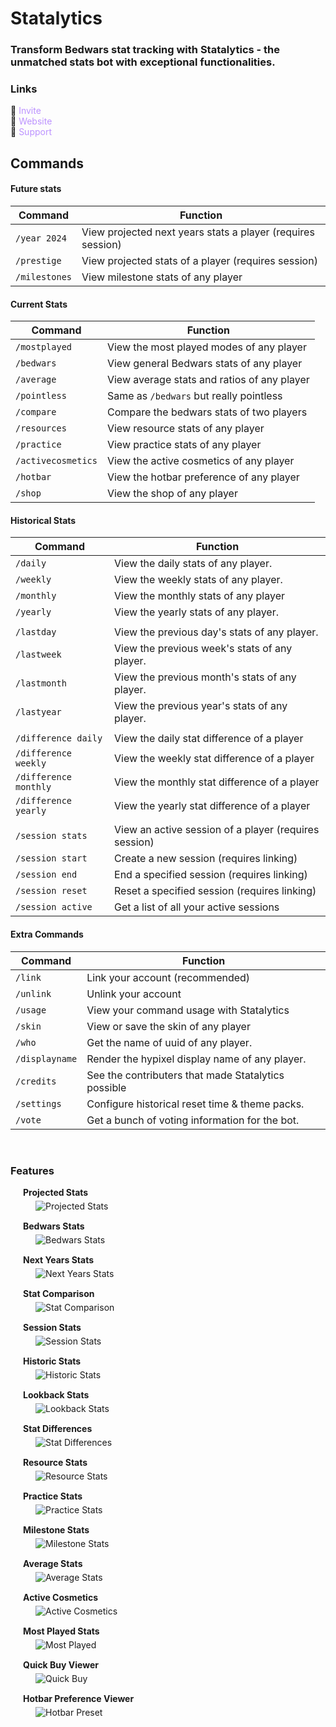 # Statalytics
### Transform Bedwars stat tracking with Statalytics - the unmatched stats bot with exceptional functionalities.

### Links
🔗 <a href="https://statalytics.net/invite" style="text-decoration: none; color: #BC92FF; margin: 0; padding: 0;">Invite</a>\
🔗 <a href="https://statalytics.net/" style="text-decoration: none; color: #BC92FF; margin: 0; padding: 0">Website</a>\
🔗 <a href="https://statalytics.net/discord" style="text-decoration: none; color: #BC92FF; margin: 0; padding: 0;">Support</a>

## Commands
#### Future stats
| Command | Function |
| ------- | -------- |
| `/year 2024` | View projected next years stats a player (requires session)|
| `/prestige` | View projected stats of a player (requires session)|
| `/milestones` | View milestone stats of any player |

#### Current Stats
| Command | Function |
| ------- | -------- |
| `/mostplayed` | View the most played modes of any player |
| `/bedwars` | View general Bedwars stats of any player |
| `/average` | View average stats and ratios of any player |
| `/pointless` | Same as `/bedwars` but really pointless |
| `/compare` | Compare the bedwars stats of two players |
| `/resources` | View resource stats of any player |
| `/practice` | View practice stats of any player |
| `/activecosmetics` | View the active cosmetics of any player |
| `/hotbar` | View the hotbar preference of any player |
| `/shop` | View the shop of any player |

#### Historical Stats
| Command | Function |
| ------- | -------- |
| `/daily` | View the daily stats of any player. |
| `/weekly` | View the weekly stats of any player. |
| `/monthly` | View the monthly stats of any player |
| `/yearly` | View the yearly stats of any player. |
|||
| `/lastday` | View the previous day's stats of any player. |
| `/lastweek` | View the previous week's stats of any player. |
| `/lastmonth` | View the previous month's stats of any player. |
| `/lastyear` | View the previous year's stats of any player. |
|||
| `/difference daily` | View the daily stat difference of a player |
| `/difference weekly` | View the weekly stat difference of a player |
| `/difference monthly` | View the monthly stat difference of a player |
| `/difference yearly` | View the yearly stat difference of a player |
|||
| `/session stats` | View an active session of a player (requires session)|
| `/session start` | Create a new session (requires linking) |
| `/session end` | End a specified session (requires linking) |
| `/session reset` | Reset a specified session (requires linking) |
| `/session active` | Get a list of all your active sessions |

#### Extra Commands
| Command | Function |
| ------- | -------- |
| `/link` | Link your account (recommended) |
| `/unlink` | Unlink your account |
| `/usage` | View your command usage with Statalytics |
| `/skin` | View or save the skin of any player |
| `/who` | Get the name of uuid of any player. |
| `/displayname` | Render the hypixel display name of any player. |
| `/credits` | See the contributers that made Statalytics possible |
| `/settings` | Configure historical reset time & theme packs. |
| `/vote` | Get a bunch of voting information for the bot. |

<br>

<h3>Features</h3>
<div style="margin-left: 20px;">
  <h4 style="margin: 5px 0">Projected Stats</h4>
  <img src="https://statalytics.net/image/features/projected.png?width=400&height=293" alt="Projected Stats" style="margin-left: 20px; margin-bottom: 10px"/>
  <br>
  <h4 style="margin: 5px 0">Bedwars Stats</h4>
  <img src="https://statalytics.net/image/features/bedwars.png?width=400&height=293" alt="Bedwars Stats" style="margin-left: 20px; margin-bottom: 10px"/>
  <br>
  <h4 style="margin: 5px 0">Next Years Stats</h4>
  <img src="https://statalytics.net/image/features/year.png?width=400&height=293" alt="Next Years Stats" style="margin-left: 20px; margin-bottom: 10px"/>
  <br>
  <h4 style="margin: 5px 0">Stat Comparison</h4>
  <img src="https://statalytics.net/image/features/compare.png?width=400&height=293" alt="Stat Comparison" style="margin-left: 20px; margin-bottom: 10px"/>
  <br>
  <h4 style="margin: 5px 0">Session Stats</h4>
  <img src="https://statalytics.net/image/features/session.png?width=400&height=293" alt="Session Stats" style="margin-left: 20px; margin-bottom: 10px"/>
  <br>
  <h4 style="margin: 5px 0">Historic Stats</h4>
  <img src="https://statalytics.net/image/features/historical.png?width=400&height=293" alt="Historic Stats" style="margin-left: 20px; margin-bottom: 10px"/>
  <br>
  <h4 style="margin: 5px 0">Lookback Stats</h4>
  <img src="https://statalytics.net/image/features/historical.png?width=400&height=293" alt="Lookback Stats" style="margin-left: 20px; margin-bottom: 10px"/>
  <br>
  <h4 style="margin: 5px 0">Stat Differences</h4>
  <img src="https://statalytics.net/image/features/difference.png?width=400&height=293" alt="Stat Differences" style="margin-left: 20px; margin-bottom: 10px"/>
  <br>
  <h4 style="margin: 5px 0">Resource Stats</h4>
  <img src="https://statalytics.net/image/features/resources.png?width=400&height=293" alt="Resource Stats" style="margin-left: 20px; margin-bottom: 10px"/>
  <br>
  <h4 style="margin: 5px 0">Practice Stats</h4>
  <img src="https://statalytics.net/image/features/practice.png?width=400&height=293" alt="Practice Stats" style="margin-left: 20px; margin-bottom: 10px"/>
  <br>
  <h4 style="margin: 5px 0">Milestone Stats</h4>
  <img src="https://statalytics.net/image/features/milestones.png?width=400&height=293" alt="Milestone Stats" style="margin-left: 20px; margin-bottom: 10px"/>
  <br>
  <h4 style="margin: 5px 0">Average Stats</h4>
  <img src="https://statalytics.net/image/features/ratios.png?width=400&height=293" alt="Average Stats" style="margin-left: 20px; margin-bottom: 10px"/>
  <br>
  <h4 style="margin: 5px 0">Active Cosmetics</h4>
  <img src="https://statalytics.net/image/features/activecosmetics.png?width=400&height=293" alt="Active Cosmetics" style="margin-left: 20px; margin-bottom: 10px"/>
  <br>
    <h4 style="margin: 5px 0">Most Played Stats</h4>
  <img src="https://statalytics.net/image/features/mostplayed.png?width=400&height=263" alt="Most Played" style="margin-left: 20px; margin-bottom: 10px"/>
  <br>
  <h4 style="margin: 5px 0">Quick Buy Viewer</h4>
  <img src="https://statalytics.net/image/features/shop.png?width=400&height=217" alt="Quick Buy" style="margin-left: 20px; margin-bottom: 10px"/>
  <br>
  <h4 style="margin: 5px 0">Hotbar Preference Viewer</h4>
  <img src="https://statalytics.net/image/features/hotbar.png?width=400&height=247" alt="Hotbar Preset" style="margin-left: 20px; margin-bottom: 10px"/>
</div>